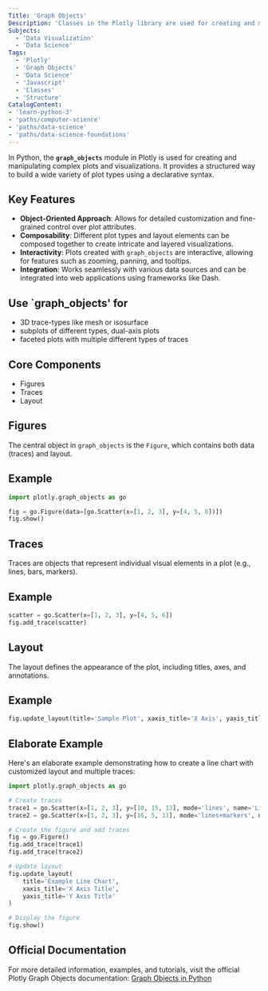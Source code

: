 ```yaml
---
Title: 'Graph Objects'
Description: 'Classes in the Plotly library are used for creating and manipulating complex plots and visualizations.'
Subjects:
  - 'Data Visualization'
  - 'Data Science'
Tags:
  - 'Plotly'
  - 'Graph Objects'
  - 'Data Science'
  - 'Javascript'
  - 'Classes'
  - 'Structure'
CatalogContent:
- 'learn-python-3'
- 'paths/computer-science'
- 'paths/data-science'
- 'paths/data-science-foundations'
---
```


In Python, the **`graph_objects`** module in Plotly is used for creating and manipulating complex plots and visualizations. It provides a structured way to build a wide variety of plot types using a declarative syntax.

## Key Features
- **Object-Oriented Approach**: Allows for detailed customization and fine-grained control over plot attributes.
- **Composability**: Different plot types and layout elements can be composed together to create intricate and layered visualizations.
- **Interactivity**: Plots created with `graph_objects` are interactive, allowing for features such as zooming, panning, and tooltips.
- **Integration**: Works seamlessly with various data sources and can be integrated into web applications using frameworks like Dash.

##  Use `graph_objects' for
 - 3D trace-types like mesh or isosurface 
 - subplots of different types, dual-axis plots
 - faceted plots with multiple different types of traces

## Core Components
- Figures
- Traces
- Layout
## Figures
The central object in `graph_objects` is the `Figure`, which contains both data (traces) and layout.
## Example
```py
import plotly.graph_objects as go

fig = go.Figure(data=[go.Scatter(x=[1, 2, 3], y=[4, 5, 6])])
fig.show()
```

## Traces
Traces are objects that represent individual visual elements in a plot (e.g., lines, bars, markers).
## Example
```py
scatter = go.Scatter(x=[1, 2, 3], y=[4, 5, 6])
fig.add_trace(scatter)
```

## Layout
The layout defines the appearance of the plot, including titles, axes, and annotations.
## Example
```py
fig.update_layout(title='Sample Plot', xaxis_title='X Axis', yaxis_title='Y Axis')
```

## Elaborate Example
Here's an elaborate example demonstrating how to create a line chart with customized layout and multiple traces:
```py
import plotly.graph_objects as go

# Create traces
trace1 = go.Scatter(x=[1, 2, 3], y=[10, 15, 13], mode='lines', name='Line 1')
trace2 = go.Scatter(x=[1, 2, 3], y=[16, 5, 11], mode='lines+markers', name='Line 2')

# Create the figure and add traces
fig = go.Figure()
fig.add_trace(trace1)
fig.add_trace(trace2)

# Update layout
fig.update_layout(
    title='Example Line Chart',
    xaxis_title='X Axis Title',
    yaxis_title='Y Axis Title'
)

# Display the figure
fig.show()
```

## Official Documentation
For more detailed information, examples, and tutorials, visit the official Plotly Graph Objects documentation: [Graph Objects in Python](https://plotly.com/python/graph-objects/)